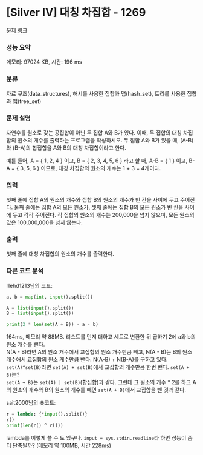 # [Silver IV] 대칭 차집합 - 1269 

[문제 링크](https://www.acmicpc.net/problem/1269) 

### 성능 요약

메모리: 97024 KB, 시간: 196 ms

### 분류

자료 구조(data_structures), 해시를 사용한 집합과 맵(hash_set), 트리를 사용한 집합과 맵(tree_set)

### 문제 설명

<p>자연수를 원소로 갖는 공집합이 아닌 두 집합 A와 B가 있다. 이때, 두 집합의 대칭 차집합의 원소의 개수를 출력하는 프로그램을 작성하시오. 두 집합 A와 B가 있을 때, (A-B)와 (B-A)의 합집합을 A와 B의 대칭 차집합이라고 한다.</p>
<p> 예를 들어, A = { 1, 2, 4 } 이고, B = { 2, 3, 4, 5, 6 } 라고 할 때,  A-B = { 1 } 이고, B-A = { 3, 5, 6 } 이므로, 대칭 차집합의 원소의 개수는 1 + 3 = 4개이다.</p>

### 입력 

 <p>첫째 줄에 집합 A의 원소의 개수와 집합 B의 원소의 개수가 빈 칸을 사이에 두고 주어진다. 둘째 줄에는 집합 A의 모든 원소가, 셋째 줄에는 집합 B의 모든 원소가 빈 칸을 사이에 두고 각각 주어진다. 각 집합의 원소의 개수는 200,000을 넘지 않으며, 모든 원소의 값은 100,000,000을 넘지 않는다.</p>

### 출력 

 <p>첫째 줄에 대칭 차집합의 원소의 개수를 출력한다.</p>

### 다른 코드 분석
rlehd1213님의 코드:
```python
a, b = map(int, input().split())

A = list(input().split())
B = list(input().split())

print(2 * len(set(A + B)) - a - b)

```
164ms, 메모리 약 88MB.
리스트를 먼저 더하고 세트로 변환한 뒤 곱하기 2에 a와 b의 원소 개수를 뺀다.  
N(A - B)라면 A의 원소 개수에서 교집합의 원소 개수만큼 빼고, N(A - B)는 B의 원소 개수애서 교집합의 원소 개수만큼 뺀다. N(A-B) + N(B-A)를 구하고 있다. `set(A)^set(B)`라면 `set(A) + set(B)`에서 교집합의 개수만큼 한번 뺀다. `set(A + B)`는?  
`set(A + B)`는 `set(A) | set(B)`(합집합)과 같다. 그런데 그 원소의 개수 * 2를 하고 A의 원소의 개수와 B의 원소의 개수를 빼면 `set(A + B)`에서 교집합을 뺀 것과 같다.


sait2000님의 숏코드:
```python 
r = lambda: {*input().split()}
r()
print(len(r() ^ r()))

```
lambda를 이렇게 쓸 수 도 있구나.
`input = sys.stdin.readline`라 하면 성능이 좀 더 단축될까?
(메모리 약 100MB, 시간 228ms)